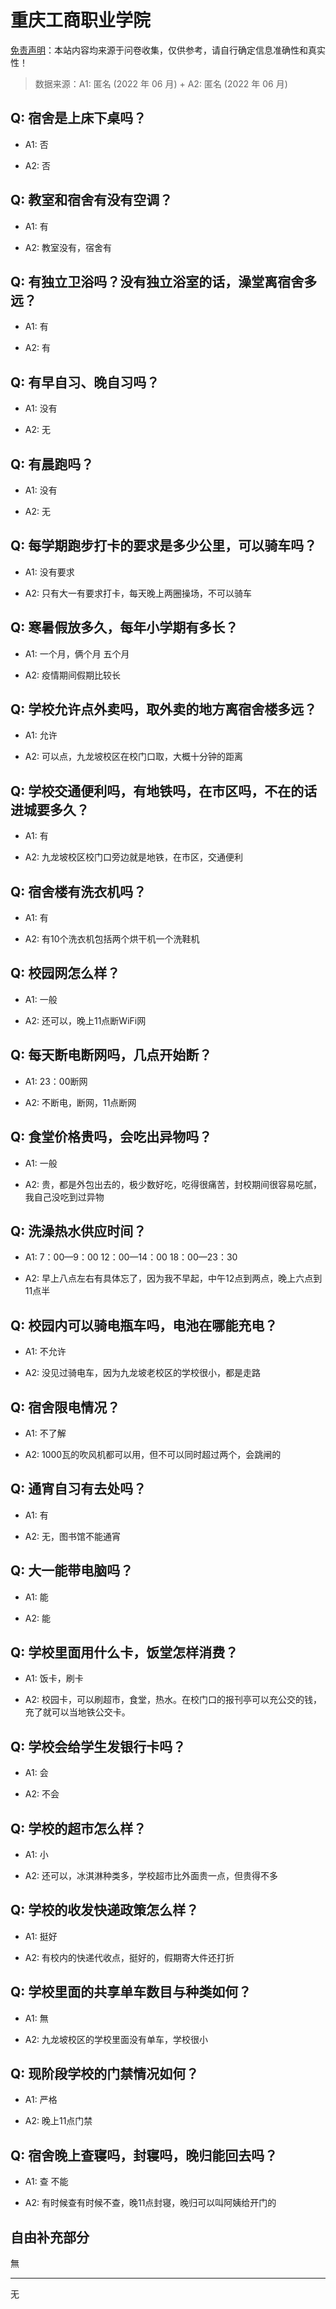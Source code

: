 # 重庆工商职业学院

[免责声明](https://colleges.chat/#_3)：本站内容均来源于问卷收集，仅供参考，请自行确定信息准确性和真实性！

> 数据来源：A1: 匿名 (2022 年 06 月) + A2: 匿名 (2022 年 06 月)

## Q: 宿舍是上床下桌吗？

- A1: 否

- A2: 否

## Q: 教室和宿舍有没有空调？

- A1: 有

- A2: 教室没有，宿舍有

## Q: 有独立卫浴吗？没有独立浴室的话，澡堂离宿舍多远？

- A1: 有

- A2: 有

## Q: 有早自习、晚自习吗？

- A1: 没有

- A2: 无

## Q: 有晨跑吗？

- A1: 没有

- A2: 无

## Q: 每学期跑步打卡的要求是多少公里，可以骑车吗？

- A1: 没有要求

- A2: 只有大一有要求打卡，每天晚上两圈操场，不可以骑车

## Q: 寒暑假放多久，每年小学期有多长？

- A1: 一个月，俩个月
五个月

- A2: 疫情期间假期比较长

## Q: 学校允许点外卖吗，取外卖的地方离宿舍楼多远？

- A1: 允许

- A2: 可以点，九龙坡校区在校门口取，大概十分钟的距离

## Q: 学校交通便利吗，有地铁吗，在市区吗，不在的话进城要多久？

- A1: 有

- A2: 九龙坡校区校门口旁边就是地铁，在市区，交通便利

## Q: 宿舍楼有洗衣机吗？

- A1: 有

- A2: 有10个洗衣机包括两个烘干机一个洗鞋机

## Q: 校园网怎么样？

- A1: 一般

- A2: 还可以，晚上11点断WiFi网

## Q: 每天断电断网吗，几点开始断？

- A1: 23：00断网

- A2: 不断电，断网，11点断网

## Q: 食堂价格贵吗，会吃出异物吗？

- A1: 一般

- A2: 贵，都是外包出去的，极少数好吃，吃得很痛苦，封校期间很容易吃腻，我自己没吃到过异物

## Q: 洗澡热水供应时间？

- A1: 7：00—9：00
12：00—14：00
18：00—23：30

- A2: 早上八点左右有具体忘了，因为我不早起，中午12点到两点，晚上六点到11点半

## Q: 校园内可以骑电瓶车吗，电池在哪能充电？

- A1: 不允许

- A2: 没见过骑电车，因为九龙坡老校区的学校很小，都是走路

## Q: 宿舍限电情况？

- A1: 不了解

- A2: 1000瓦的吹风机都可以用，但不可以同时超过两个，会跳闸的

## Q: 通宵自习有去处吗？

- A1: 有

- A2: 无，图书馆不能通宵

## Q: 大一能带电脑吗？

- A1: 能

- A2: 能

## Q: 学校里面用什么卡，饭堂怎样消费？

- A1: 饭卡，刷卡

- A2: 校园卡，可以刷超市，食堂，热水。在校门口的报刊亭可以充公交的钱，充了就可以当地铁公交卡。

## Q: 学校会给学生发银行卡吗？

- A1: 会

- A2: 不会

## Q: 学校的超市怎么样？

- A1: 小

- A2: 还可以，冰淇淋种类多，学校超市比外面贵一点，但贵得不多

## Q: 学校的收发快递政策怎么样？

- A1: 挺好

- A2: 有校内的快递代收点，挺好的，假期寄大件还打折

## Q: 学校里面的共享单车数目与种类如何？

- A1: 無

- A2: 九龙坡校区的学校里面没有单车，学校很小

## Q: 现阶段学校的门禁情况如何？

- A1: 严格

- A2: 晚上11点门禁

## Q: 宿舍晚上查寝吗，封寝吗，晚归能回去吗？

- A1: 查
不能

- A2: 有时候查有时候不查，晚11点封寝，晚归可以叫阿姨给开门的

## 自由补充部分

無

***

无